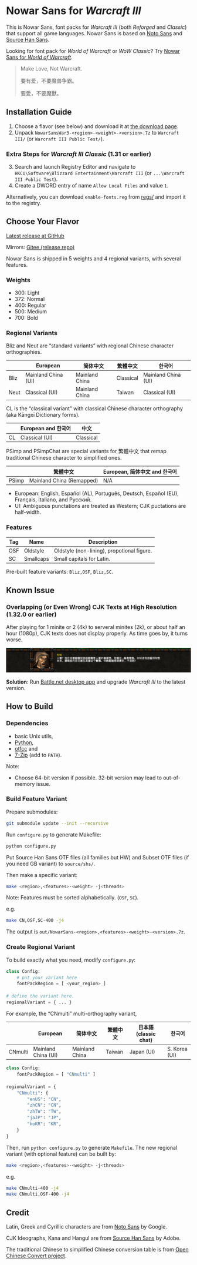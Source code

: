 # Nowar Sans for _Warcraft III_

This is Nowar Sans, font packs for _Warcraft III_ (both _Reforged_ and _Classic_) that support all game languages. Nowar Sans is based on [Noto Sans](https://github.com/googlefonts/noto-fonts) and [Source Han Sans](https://github.com/adobe-fonts/source-han-sans).

Looking for font pack for _World of Warcraft_ or _WoW Classic_? Try [Nowar Sans for _World of Warcraft_](https://github.com/nowar-fonts/Nowar-Sans).

> Make Love, Not Warcraft.
>
> 要有爱，不要魔兽争霸。
>
> 要愛，不要魔獸。

## Installation Guide

1. Choose a flavor (see below) and download it at [the download page](https://github.com/nowar-fonts/Nowar-Sans-War3/releases).
2. Unpack `NowarSansWar3-<region>-<weight>-<version>.7z` to `Warcraft III/` (or `Warcraft III Public Test/`).

### Extra Steps for _Warcraft III Classic_ (1.31 or earlier)

3. Search and launch Registry Editor and navigate to `HKCU\Software\Blizzard Entertainment\Warcraft III` (or `...\Warcraft III Public Test`).
4. Create a DWORD entry of name `Allow Local Files` and value `1`.

Alternatively, you can download `enable-fonts.reg` from [regs/](regs/) and import it to the registry.

## Choose Your Flavor

[Latest release at GitHub](https://github.com/nowar-fonts/Nowar-Sans-War3/releases)

Mirrors: [Gitee (release repo)](https://gitee.com/nowar-fonts/Nowar-Sans-War3)

Nowar Sans is shipped in 5 weights and 4 regional variants, with several features.

### Weights

* 300: Light
* 372: Normal
* 400: Regular
* 500: Medium
* 700: Bold

### Regional Variants

Bliz and Neut are “standard variants” with regional Chinese character orthographies.

|      | European            | 简体中文       | 繁體中文  | 한국어              |
| ---- | ------------------- | -------------- | --------- | ------------------- |
| Bliz | Mainland China (UI) | Mainland China | Classical | Mainland China (UI) |
| Neut | Classical (UI)      | Mainland China | Taiwan    | Classical (UI)      |

CL is the “classical variant” with classical Chinese character orthography (aka Kāngxī Dictionary forms).

|    | European and 한국어 | 中文      |
| -- | ------------------- | --------- |
| CL | Classical (UI)      | Classical |

PSimp and PSimpChat are special variants for 繁體中文 that remap traditional Chinese character to simplified ones.

|       | 繁體中文                  | European, 简体中文 and 한국어 |
| ----- | ------------------------- | ----------------------------- |
| PSimp | Mainland China (Remapped) | N/A                           |

* European: English, Español (AL), Português, Deutsch, Español (EU), Français, Italiano, and Русский.
* UI: Ambiguous punctations are treated as Western; CJK puctations are half-width.

### Features

| Tag | Name        | Description                                |
| --- | ----------- | ------------------------------------------ |
| OSF | Oldstyle    | Oldstyle (non-lining), propotional figure. |
| SC  | Smallcaps   | Small capitals for Latin.                  |

Pre-built feature variants: `Bliz,OSF`, `Bliz,SC`.

## Known Issue

### Overlapping (or Even Wrong) CJK Texts at High Resolution (1.32.0 or earlier)

After playing for 1 minite or 2 (4k) to serveral minites (2k), or about half an hour (1080p), CJK texts does not display properly. As time goes by, it turns worse.

![Overlapping text](images/overlapping-text.jpg)

**Solution**: Run [Battle.net desktop app](https://www.blizzard.com/apps/battle.net/desktop) and upgrade _Warcraft III_ to the latest version.

## How to Build

### Dependencies

+ basic Unix utils,
+ [Python](https://www.python.org/),
+ [otfcc](https://github.com/caryll/otfcc) and
+ [7-Zip](https://www.7-zip.org/) (add to `PATH`).

Note:
+ Choose 64-bit version if possible. 32-bit version may lead to out-of-memory issue.

### Build Feature Variant

Prepare submodules:
```bash
git submodule update --init --recursive
```

Run `configure.py` to generate Makefile:
```bash
python configure.py
```

Put Source Han Sans OTF files (all families but HW) and Subset OTF files (if you need GB variant) to `source/shs/`.

Then make a specific variant:
```bash
make <region>,<features>-<weight> -j<threads>
```
Note: Features must be sorted alphabetically. (`OSF`, `SC`).

e.g.
```bash
make CN,OSF,SC-400 -j4
```

The output is `out/NowarSans-<region>,<features>-<weight>-<version>.7z`.

### Create Regional Variant

To build exactly what you need, modify `configure.py`:
```python
class Config:
    # put your variant here
    fontPackRegion = [ <your_region> ]

# define the variant here.
regionalVariant = { ... }
```

For example, the “CNmulti” multi-orthography variant,

|         | European            | 简体中文       | 繁體中文 | 日本語 (classic chat) | 한국어        |
| ------- | ------------------- | -------------- | -------- | --------------------- | ------------- |
| CNmulti | Mainland China (UI) | Mainland China | Taiwan   | Japan (UI)            | S. Korea (UI) |

```python
class Config:
    fontPackRegion = [ "CNmulti" ]

regionalVariant = {
    "CNmulti": {
        "enUS": "CN",
        "zhCN": "CN",
        "zhTW": "TW",
        "jaJP": "JP",
        "koKR": "KR",
    }
}
```

Then, run `python configure.py` to generate `Makefile`. The new regional variant (with optional feature) can be built by:
```bash
make <region>,<features>-<weight> -j<threads>
```
e.g.
```bash
make CNmulti-400 -j4
make CNmulti,OSF-400 -j4
```

## Credit

Latin, Greek and Cyrillic characters are from [Noto Sans](https://github.com/googlei18n/noto-fonts) by Google.

CJK Ideographs, Kana and Hangul are from [Source Han Sans](https://github.com/adobe-fonts/source-han-sans) by Adobe.

The traditional Chinese to simplified Chinese conversion table is from [Open Chinese Convert project](https://github.com/BYVoid/OpenCC).
